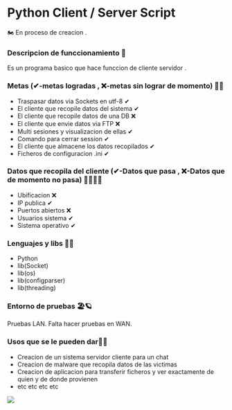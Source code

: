 # Python Client / Server Script
🏍 En proceso de creacion .

### Descripcion de funccionamiento 🚂
Es un programa basico que hace funccion de cliente servidor .

### Metas (✔-metas logradas , ❌-metas sin lograr de momento) 🐱‍👤
* Traspasar datos via Sockets en utf-8 ✔
* El cliente que recopile datos del sistema ✔
* El cliente que recopile datos de una DB ❌
* El cliente que envie datos via FTP ❌
* Multi sesiones y visualizacion de ellas ✔
* Comando para cerrar session ✔
* El cliente que almacene los datos recopilados ✔
* Ficheros de configuracion .ini ✔

### Datos que recopila del cliente (✔-Datos que pasa , ❌-Datos que de momento no pasa) 🐱‍🏍🐱‍👤
* Ubificacion ❌
* IP publica ✔
* Puertos abiertos ❌
* Usuarios sistema ✔
* Sistema operativo ✔

### Lenguajes y libs 🐱‍🏍
* Python
* lib(Socket)
* lib(os)
* lib(configparser)
* lib(threading)

### Entorno de pruebas 🏖🪐
Pruebas LAN.
Falta hacer pruebas en WAN.

### Usos que se le pueden dar🚦🌌
* Creacion de un sistema servidor cliente para un chat 
* Creacion de malware que recopila datos de las victimas
* Creacion de aplicacion para transferir ficheros y ver exactamente de quien y de donde provienen
* etc etc etc etc

![](https://www.pngimg.com/uploads/madagascar_penguins/madagascar_penguins_PNG51.png)
